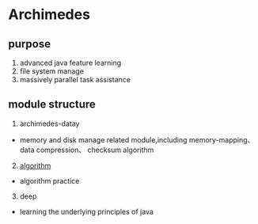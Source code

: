 # Archimedes

## purpose
1. advanced java feature learning
2. file system manage 
3. massively parallel task assistance

## module structure
1. archimedes-datay
- memory and disk manage related module,including memory-mapping、data compression、
checksum algorithm

2. [algorithm]() 
- algorithm practice

3. deep
- learning the underlying principles of java